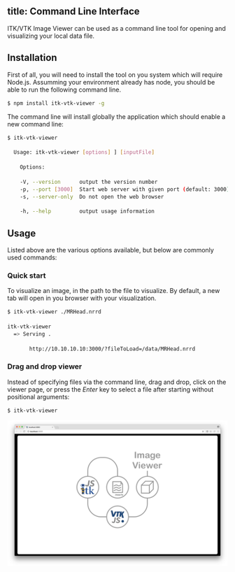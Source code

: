 title: Command Line Interface
---

ITK/VTK Image Viewer can be used as a command line tool for opening and visualizing your local data file.

## Installation

First of all, you will need to install the tool on you system which will require Node.js.
Assumming your environment already has node, you should be able to run the following command line.

```sh
$ npm install itk-vtk-viewer -g
```

The command line will install globally the application which should enable a new command line:

```sh
$ itk-vtk-viewer

  Usage: itk-vtk-viewer [options] ] [inputFile]

    Options:

    -V, --version      output the version number
    -p, --port [3000]  Start web server with given port (default: 3000)
    -s, --server-only  Do not open the web browser

    -h, --help         output usage information
```

## Usage

Listed above are the various options available, but below are commonly used commands:


### Quick start

To visualize an image, in the path to the file to visualize. By default, a new
tab will open in you browser with your visualization.

```sh
$ itk-vtk-viewer ./MRHead.nrrd

itk-vtk-viewer
  => Serving .

       http://10.10.10.10:3000/?fileToLoad=/data/MRHead.nrrd
```

### Drag and drop viewer

Instead of specifying files via the command line, drag and drop, click on the
viewer page, or press the *Enter* key to select a file after starting without
positional arguments:

```sh
$ itk-vtk-viewer
```

![ItkVtkViewer](./viewer.jpg)

